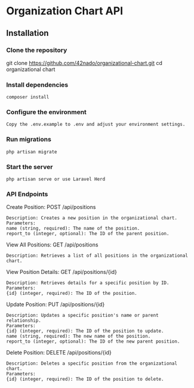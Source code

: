 # Organization Chart API

## Installation

### Clone the repository

   git clone https://github.com/42nado/organizational-chart.git
   cd organizational chart

### Install dependencies

    composer install
### Configure the environment

    Copy the .env.example to .env and adjust your environment settings.

### Run migrations
    php artisan migrate

### Start the server

    php artisan serve or use Laravel Herd


### API Endpoints
Create Position: POST /api/positions
    
    Description: Creates a new position in the organizational chart.
    Parameters:
    name (string, required): The name of the position.
    report_to (integer, optional): The ID of the parent position.

View All Positions: GET /api/positions
    
    Description: Retrieves a list of all positions in the organizational chart.

View Position Details: GET /api/positions/{id}
    
    Description: Retrieves details for a specific position by ID.
    Parameters:
    {id} (integer, required): The ID of the position.

Update Position: PUT /api/positions/{id}


    Description: Updates a specific position's name or parent relationship.  
    Parameters:
    {id} (integer, required): The ID of the position to update.
    name (string, required): The new name of the position.
    report_to (integer, optional): The ID of the new parent position.

Delete Position: DELETE /api/positions/{id}

    Description: Deletes a specific position from the organizational chart.
    Parameters:
    {id} (integer, required): The ID of the position to delete.
